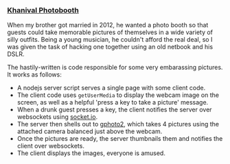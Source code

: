 ### [Khanival Photobooth][1]

When my brother got married in 2012, he wanted a photo booth so that guests
could take memorable pictures of themselves in a wide variety of silly outfits.
Being a young musician, he couldn't afford the real deal, so I was given the
task of hacking one together using an old netbook and his DSLR.

The hastily-written is code responsible for some very embarassing pictures. It
works as follows:

- A nodejs server script serves a single page with some client code.
- The client code uses `getUserMedia` to display the webcam image on the screen,
  as well as a helpful 'press a key to take a picture' message.
- When a drunk guest presses a key, the client notifies the server over
  websockets using [socket.io][2].
- The server then shells out to [gphoto2][3], which takes 4 pictures using the
  attached camera balanced just above the webcam.
- Once the pictures are ready, the server thumbnails them and notifies the
  client over websockets.
- The client displays the images, everyone is amused.

[1]: https://github.com/omarkhan/photobooth
[2]: http://socket.io/
[3]: http://www.gphoto.org/proj/gphoto2/
